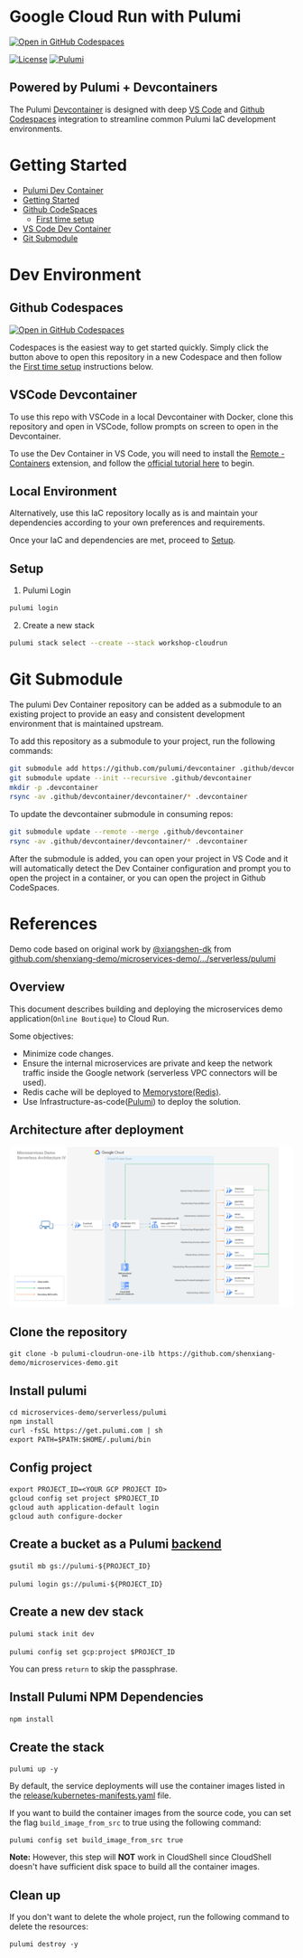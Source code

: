 # Google Cloud Run with Pulumi

[![Open in GitHub Codespaces](https://github.com/codespaces/badge.svg)](https://codespaces.new/usrbinkat/pulumi-iac-gcp-cloud-run?quickstart=1&devcontainer_path=.devcontainer%2Fextra%2Fdevcontainer.json)

[![License](https://img.shields.io/github/license/usrbinkat/iac-mesh-pac)]() [![Pulumi](https://img.shields.io/badge/pulumi-v3.107.0-blueviolet)](https://www.pulumi.com/docs/get-started/install/)

## Powered by Pulumi + Devcontainers

The Pulumi [Devcontainer](https://code.visualstudio.com/docs/devcontainers/containers) is designed with deep [VS Code](https://code.visualstudio.com) and [Github Codespaces](https://github.com/features/codespaces) integration to streamline common Pulumi IaC development environments.

# Getting Started

- [Pulumi Dev Container](#pulumi-dev-container)
- [Getting Started](#getting-started)
- [Github CodeSpaces](#github-codespaces)
  - [First time setup](#first-time-setup)
- [VS Code Dev Container](#vs-code-dev-container)
- [Git Submodule](#git-submodule)

# Dev Environment

## Github Codespaces

[![Open in GitHub Codespaces](https://github.com/codespaces/badge.svg)](https://codespaces.new/pulumi/devcontainer?quickstart=1)

Codespaces is the easiest way to get started quickly. Simply click the button above to open this repository in a new Codespace and then follow the [First time setup](#first-time-setup) instructions below.

## VSCode Devcontainer

To use this repo with VSCode in a local Devcontainer with Docker, clone this repository and open in VSCode, follow prompts on screen to open in the Devcontainer.

To use the Dev Container in VS Code, you will need to install the [Remote - Containers](https://marketplace.visualstudio.com/items?itemName=ms-vscode-remote.remote-containers) extension, and follow the [official tutorial here](https://code.visualstudio.com/docs/devcontainers/tutorial) to begin.

## Local Environment

Alternatively, use this IaC repository locally as is and maintain your dependencies according to your own preferences and requirements.

Once your IaC and dependencies are met, proceed to [Setup](#setup).

## Setup

1. Pulumi Login

```bash
pulumi login
```

2. Create a new stack

```bash
pulumi stack select --create --stack workshop-cloudrun
```

# Git Submodule

The pulumi Dev Container repository can be added as a submodule to an existing project to provide an easy and consistent development environment that is maintained upstream.

To add this repository as a submodule to your project, run the following commands:

```bash
git submodule add https://github.com/pulumi/devcontainer .github/devcontainer
git submodule update --init --recursive .github/devcontainer
mkdir -p .devcontainer
rsync -av .github/devcontainer/devcontainer/* .devcontainer
```

To update the devcontainer submodule in consuming repos:

```bash
git submodule update --remote --merge .github/devcontainer
rsync -av .github/devcontainer/devcontainer/* .devcontainer
```

After the submodule is added, you can open your project in VS Code and it will automatically detect the Dev Container configuration and prompt you to open the project in a container, or you can open the project in Github CodeSpaces.

# References

Demo code based on original work by [@xiangshen-dk](https://github.com/xiangshen-dk) from [github.com/shenxiang-demo/microservices-demo/.../serverless/pulumi](https://github.com/shenxiang-demo/microservices-demo/tree/pulumi-cloudrun-one-ilb/serverless/pulumi)
## Overview
This document describes building and deploying the microservices demo application(`Online Boutique`) to Cloud Run.

Some objectives:

- Minimize code changes.
- Ensure the internal microservices are private and keep the network traffic inside the Google network (serverless VPC connectors will be used).
- Redis cache will be deployed to [Memorystore(Redis)](https://cloud.google.com/memorystore/docs/redis).
- Use Infrastructure-as-code([Pulumi](https://www.pulumi.com/)) to deploy the solution.

## Architecture after deployment

![Architecture](./microservices-cloudrun-arch.svg)

## Clone the repository

```
git clone -b pulumi-cloudrun-one-ilb https://github.com/shenxiang-demo/microservices-demo.git
```

## Install pulumi

```
cd microservices-demo/serverless/pulumi
npm install
curl -fsSL https://get.pulumi.com | sh
export PATH=$PATH:$HOME/.pulumi/bin
```

## Config project

```
export PROJECT_ID=<YOUR GCP PROJECT ID>
gcloud config set project $PROJECT_ID
gcloud auth application-default login
gcloud auth configure-docker
```

## Create a bucket as a Pulumi [backend](https://www.pulumi.com/docs/intro/concepts/state/#logging-into-the-google-cloud-storage-backend)

```
gsutil mb gs://pulumi-${PROJECT_ID}

pulumi login gs://pulumi-${PROJECT_ID}
```

## Create a new dev stack
```
pulumi stack init dev

pulumi config set gcp:project $PROJECT_ID
```
You can press `return` to skip the passphrase.

## Install Pulumi NPM Dependencies

```bash
npm install
```

## Create the stack
```
pulumi up -y
```

By default, the service deployments will use the container images listed in the [release/kubernetes-manifests.yaml](../../release/kubernetes-manifests.yaml) file.

If you want to build the container images from the source code, you can set the flag `build_image_from_src` to true using the following command:

```
pulumi config set build_image_from_src true
```

__Note:__ However, this step will __NOT__ work in CloudShell since CloudShell doesn't have sufficient disk space to build all the container images.

## Clean up

If you don't want to delete the whole project, run the following command to delete the resources:

```
pulumi destroy -y
```
